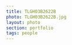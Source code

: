```yaml
--- 
title: TLGH03B2622B 
photo: TLGH03B2622B.jpg 
layout: photo 
section: portfolio 
tags: people 
---  
```

  
